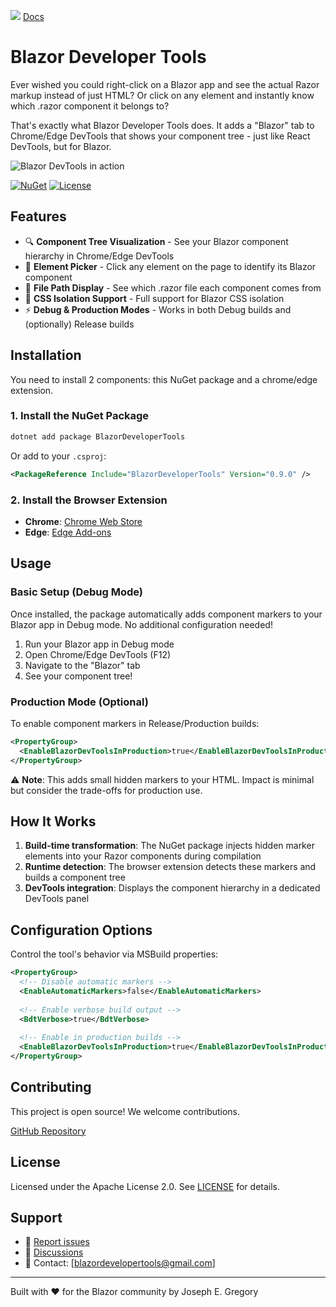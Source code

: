 ﻿![](https://i.imgur.com/H4eojC5.png)
[Docs]([[#](https://chromewebstore.google.com/detail/blazor-developer-tools/pfddbenemjnlceffaemllejnjbobadhp)](https://blazordevelopertools.com/)) 

# Blazor Developer Tools

Ever wished you could right-click on a Blazor app and see the actual Razor markup instead of just HTML? Or click on any element and instantly know which .razor component it belongs to?

That's exactly what Blazor Developer Tools does. It adds a "Blazor" tab to Chrome/Edge DevTools that shows your component tree - just like React DevTools, but for Blazor.

![Blazor DevTools in action](https://i.imgur.com/4bB9GFT.png)

[![NuGet](https://img.shields.io/nuget/v/BlazorDeveloperTools.svg)](https://www.nuget.org/packages/BlazorDeveloperTools/)
[![License](https://img.shields.io/badge/License-Apache%202.0-blue.svg)](LICENSE)

## Features

- 🔍 **Component Tree Visualization** - See your Blazor component hierarchy in Chrome/Edge DevTools
- 🎯 **Element Picker** - Click any element on the page to identify its Blazor component
- 📁 **File Path Display** - See which .razor file each component comes from
- 🎨 **CSS Isolation Support** - Full support for Blazor CSS isolation
- ⚡ **Debug & Production Modes** - Works in both Debug builds and (optionally) Release builds

## Installation

You need to install 2 components: this NuGet package and a chrome/edge extension. 

### 1. Install the NuGet Package

```bash
dotnet add package BlazorDeveloperTools
```

Or add to your `.csproj`:

```xml
<PackageReference Include="BlazorDeveloperTools" Version="0.9.0" />
```

### 2. Install the Browser Extension

- **Chrome**: [Chrome Web Store]([#](https://chromewebstore.google.com/detail/blazor-developer-tools/pfddbenemjnlceffaemllejnjbobadhp)) 
- **Edge**: [Edge Add-ons](https://microsoftedge.microsoft.com/addons/detail/blazor-developer-tools/pdggeigaaicabckehkeldfpfikihgcdj) 

## Usage

### Basic Setup (Debug Mode)

Once installed, the package automatically adds component markers to your Blazor app in Debug mode. No additional configuration needed!

1. Run your Blazor app in Debug mode
2. Open Chrome/Edge DevTools (F12)
3. Navigate to the "Blazor" tab
4. See your component tree!

### Production Mode (Optional)

To enable component markers in Release/Production builds:

```xml
<PropertyGroup>
  <EnableBlazorDevToolsInProduction>true</EnableBlazorDevToolsInProduction>
</PropertyGroup>
```

⚠️ **Note**: This adds small hidden markers to your HTML. Impact is minimal but consider the trade-offs for production use.

## How It Works

1. **Build-time transformation**: The NuGet package injects hidden marker elements into your Razor components during compilation
2. **Runtime detection**: The browser extension detects these markers and builds a component tree
3. **DevTools integration**: Displays the component hierarchy in a dedicated DevTools panel

## Configuration Options

Control the tool's behavior via MSBuild properties:

```xml
<PropertyGroup>
  <!-- Disable automatic markers -->
  <EnableAutomaticMarkers>false</EnableAutomaticMarkers>
  
  <!-- Enable verbose build output -->
  <BdtVerbose>true</BdtVerbose>
  
  <!-- Enable in production builds -->
  <EnableBlazorDevToolsInProduction>true</EnableBlazorDevToolsInProduction>
</PropertyGroup>
```

## Contributing

This project is open source! We welcome contributions.

[GitHub Repository](https://github.com/joe-gregory/blazor-devtools/)

## License

Licensed under the Apache License 2.0. See [LICENSE](LICENSE) for details.

## Support

- 🐛 [Report issues](https://github.com/joe-gregory/blazor-devtools/issues)
- 💬 [Discussions](#)
- 📧 Contact: [blazordevelopertools@gmail.com]

---

Built with ❤️ for the Blazor community by Joseph E. Gregory
